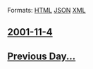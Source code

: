 
Formats: [HTML](2001/11/4/index.html)  [JSON](2001/11/4/index.json)  [XML](2001/11/4/index.xml)  

## [2001-11-4](/news/2001/11/4/index.md)

## [Previous Day...](/news/2001/11/3/index.md)

